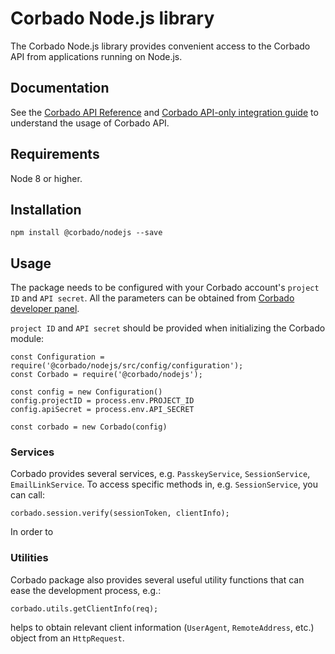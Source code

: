 # Corbado Node.js library 

The Corbado Node.js library provides convenient access to the Corbado API from applications running on Node.js.

## Documentation 

See the [Corbado API Reference](https://api.corbado.com/docs/api/) and [Corbado API-only integration guide](https://docs.corbado.com/integrations/api-only) to understand the usage of Corbado API. 

## Requirements 

Node 8 or higher. 

## Installation 

```npm install @corbado/nodejs --save```


## Usage 

The package needs to be configured with your Corbado account's ```project ID``` and ```API secret```. All the parameters can be obtained from [Corbado developer panel](https://app.corbado.com). 

```project ID``` and ```API secret``` should be provided when initializing the Corbado module:


```
const Configuration = require('@corbado/nodejs/src/config/configuration');
const Corbado = require('@corbado/nodejs');

const config = new Configuration()
config.projectID = process.env.PROJECT_ID
config.apiSecret = process.env.API_SECRET

const corbado = new Corbado(config)

```

### Services 

Corbado provides several services, e.g. ```PasskeyService```, ```SessionService```, ```EmailLinkService```.
To access specific methods in, e.g. ```SessionService```, you can call:

```
corbado.session.verify(sessionToken, clientInfo);
```

In order to 

### Utilities

Corbado package also provides several useful utility functions that can ease the development process, e.g.:
```
corbado.utils.getClientInfo(req);
```
helps to obtain relevant client information (```UserAgent```, ```RemoteAddress```, etc.) object from an ```HttpRequest```.
